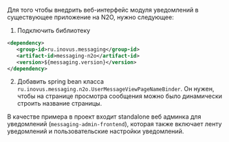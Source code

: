 Для того чтобы внедрить веб-интерфейс модуля уведомлений в существующее
приложение на N2O, нужно следующее:

1. Подключить библиотеку
```xml
<dependency>
   <group-id>ru.inovus.messaging</group-id>
   <artifact-id>messaging-n2o</artifact-id>
   <version>${messaging.version}</version>
</dependency>
```
2. Добавить spring bean класса `ru.inovus.messaging.n2o.UserMessageViewPageNameBinder`.
Он нужен, чтобы на странице просмотра сообщения можно было динамически строить название страницы.

В качестве примера в проект входит standalone веб админка для уведомлений (`messaging-admin-frontend`),
которая также включает ленту уведомлений и пользовательские настройки уведомлений.
